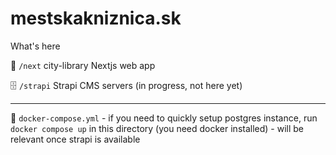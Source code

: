 # mestskakniznica.sk

What's here

🏡 `/next` city-library Nextjs web app

🗄️ `/strapi` Strapi CMS servers (in progress, not here yet)

---

🐳 `docker-compose.yml` - if you need to quickly setup postgres instance, run `docker compose up` in this directory (you need docker installed) - will be relevant once strapi is available
